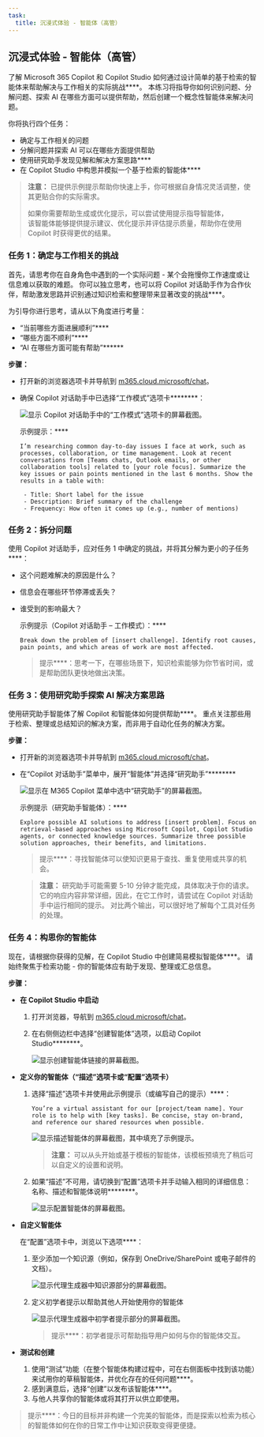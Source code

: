 ```yaml
---
task:
  title: 沉浸式体验 - 智能体（高管）
---
```


## 沉浸式体验 - 智能体（高管）

了解 Microsoft 365 Copilot 和 Copilot Studio 如何通过设计简单的基于检索的智能体来帮助解决与工作相关的实际挑战****。 本练习将指导你如何识别问题、分解问题、探索 AI 在哪些方面可以提供帮助，然后创建一个概念性智能体来解决问题。  

你将执行四个任务：

- 确定与工作相关的问题  
- 分解问题并探索 AI 可以在哪些方面提供帮助  
- 使用研究助手发现见解和解决方案思路****  
- 在 Copilot Studio 中构思并模拟一个基于检索的智能体****  

> **注意：** 已提供示例提示帮助你快速上手，你可根据自身情况灵活调整，使其更贴合你的实际需求。 
>
> 如果你需要帮助生成或优化提示，可以尝试使用提示指导智能体<a href="https://appsource.microsoft.com/en-us/product/office/WA200007578" target="_blank"></a>，<br>该智能体能够提供提示建议、优化提示并评估提示质量，帮助你在使用 Copilot 时获得更优的结果。

### 任务 1：确定与工作相关的挑战  

首先，请思考你在自身角色中遇到的一个实际问题 - 某个会拖慢你工作速度或让信息难以获取的难题。 你可以独立思考，也可以将 Copilot 对话助手作为合作伙伴，帮助激发思路并识别通过知识检索和整理带来显著改变的挑战****。  

为引导你进行思考，请从以下角度进行考量：  

- “当前哪些方面进展顺利”****  
- “哪些方面不顺利”****  
- “AI 在哪些方面可能有帮助”******  

**步骤：**  

- 打开新的浏览器选项卡并导航到 [m365.cloud.microsoft/chat](https://m365.cloud.microsoft/chat)。  
- 确保 Copilot 对话助手中已选择“工作模式”选项卡********：  

   ![显示 Copilot 对话助手中的“工作模式”选项卡的屏幕截图。](../Prompts/Media/work-mode.png)  

    示例提示：****

   ```text
   I’m researching common day-to-day issues I face at work, such as processes, collaboration, or time management. Look at recent conversations from [Teams chats, Outlook emails, or other collaboration tools] related to [your role focus]. Summarize the key issues or pain points mentioned in the last 6 months. Show the results in a table with:  

    - Title: Short label for the issue  
    - Description: Brief summary of the challenge  
    - Frequency: How often it comes up (e.g., number of mentions)
   ```

### 任务 2：拆分问题

使用 Copilot 对话助手，应对任务 1 中确定的挑战，并将其分解为更小的子任务****：

- 这个问题难解决的原因是什么？  
- 信息会在哪些环节停滞或丢失？  
- 谁受到的影响最大？  

    示例提示（Copilot 对话助手 – 工作模式）：****

    ```text
    Break down the problem of [insert challenge]. Identify root causes, pain points, and which areas of work are most affected.
    ```

    > 提示****：思考一下，在哪些场景下，知识检索能够为你节省时间，或是帮助团队更快地做出决策。

### 任务 3：使用研究助手探索 AI 解决方案思路

使用研究助手智能体了解 Copilot 和智能体如何提供帮助****。 重点关注那些用于检索、整理或总结知识的解决方案，而非用于自动化任务的解决方案。 

**步骤：**

- 打开新的浏览器选项卡并导航到 [m365.cloud.microsoft/chat](https://m365.cloud.microsoft/chat)。
- 在“Copilot 对话助手”菜单中，展开“智能体”并选择“研究助手”********  

    ![显示在 M365 Copilot 菜单中选中“研究助手”的屏幕截图。](../Prompts/Media/researcher.png)  

    示例提示（研究助手智能体）：****

    ```text
    Explore possible AI solutions to address [insert problem]. Focus on retrieval-based approaches using Microsoft Copilot, Copilot Studio agents, or connected knowledge sources. Summarize three possible solution approaches, their benefits, and limitations.
    ```

    > 提示****：寻找智能体可以使知识更易于查找、重复使用或共享的机会。

    > **注意：** 研究助手可能需要 5-10 分钟才能完成，具体取决于你的请求。 它的响应内容非常详细，因此，在它工作时，请尝试在 Copilot 对话助手中运行相同的提示。 对比两个输出，可以很好地了解每个工具对任务的处理。

### 任务 4：构思你的智能体

现在，请根据你获得的见解，在 Copilot Studio 中创建简易模拟智能体****。 请始终聚焦于检索功能 - 你的智能体应有助于发现、整理或汇总信息。

**步骤：**

- **在 Copilot Studio 中启动**

    1. 打开浏览器，导航到 [m365.cloud.microsoft/chat](https://m365.cloud.microsoft/chat)。
    1. 在右侧侧边栏中选择“创建智能体”选项，以启动 Copilot Studio********。

        ![显示创建智能体链接的屏幕截图。](../Prompts/Media/create-agent.png)

- **定义你的智能体（“描述”选项卡或“配置”选项卡）**

    1. 选择“描述”选项卡并使用此示例提示（或编写自己的提示）****：

        ```text
        You’re a virtual assistant for our [project/team name]. Your role is to help with [key tasks]. Be concise, stay on-brand, and reference our shared resources when possible.
        ```

        ![显示描述智能体的屏幕截图，其中填充了示例提示。](../Prompts/Media/create-agent-through-describe.png)

        > **注意：** 可以从头开始或基于模板的智能体，该模板预填充了稍后可以自定义的设置和说明。

    1. 如果“描述”不可用，请切换到“配置”选项卡并手动输入相同的详细信息：名称、描述和智能体说明********。

        ![显示配置智能体的屏幕截图。](../Prompts/Media/name-describe-agent.png)

- **自定义智能体**

    在“配置”选项卡中，浏览以下选项****：

    1. 至少添加一个知识源（例如，保存到 OneDrive/SharePoint 或电子邮件的文档）。

        ![显示代理生成器中知识源部分的屏幕截图。](../Prompts/Media/knowledge-sources.png)

    1. 定义初学者提示以帮助其他人开始使用你的智能体

        ![显示代理生成器中初学者提示部分的屏幕截图。](../Prompts/Media/starter-prompts.png)

        > 提示****：初学者提示可帮助指导用户如何与你的智能体交互。

- **测试和创建**

    1. 使用“测试”功能（在整个智能体构建过程中，可在右侧面板中找到该功能）来试用你的草稿智能体，并优化存在的任何问题****。
    2. 感到满意后，选择“创建”以发布该智能体****。
    3. 与他人共享你的智能体或将其打开以供立即使用。  

> 提示****：今日的目标并非构建一个完美的智能体，而是探索以检索为核心的智能体如何在你的日常工作中让知识获取变得更便捷。
